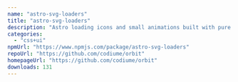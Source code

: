 ```yaml
---
name: "astro-svg-loaders"
title: "astro-svg-loaders"
description: "Astro loading icons and small animations built with pure SVG."
categories:
  - "css+ui"
npmUrl: "https://www.npmjs.com/package/astro-svg-loaders"
repoUrl: "https://github.com/codiume/orbit"
homepageUrl: "https://github.com/codiume/orbit"
downloads: 131
---
```

